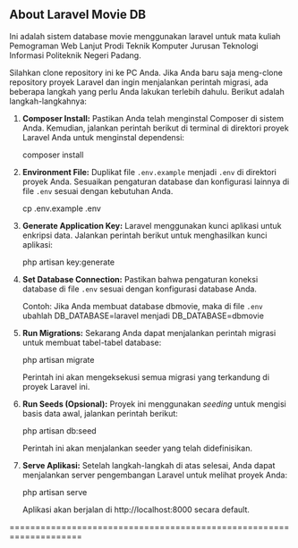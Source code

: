 ## About Laravel Movie DB

Ini adalah sistem database movie menggunakan laravel untuk mata kuliah Pemograman Web Lanjut Prodi Teknik Komputer Jurusan Teknologi Informasi Politeknik Negeri Padang.

Silahkan clone repository ini ke PC Anda.
Jika Anda baru saja meng-clone repository proyek Laravel dan ingin menjalankan perintah migrasi, ada beberapa langkah yang perlu Anda lakukan terlebih dahulu. Berikut adalah langkah-langkahnya:

1. **Composer Install:**
   Pastikan Anda telah menginstal Composer di sistem Anda. Kemudian, jalankan perintah berikut di terminal di direktori proyek Laravel Anda untuk menginstal dependensi:

    composer install

2. **Environment File:**
   Duplikat file `.env.example` menjadi `.env` di direktori proyek Anda. Sesuaikan pengaturan database dan konfigurasi lainnya di file `.env` sesuai dengan kebutuhan Anda.

    cp .env.example .env

3. **Generate Application Key:**
   Laravel menggunakan kunci aplikasi untuk enkripsi data. Jalankan perintah berikut untuk menghasilkan kunci aplikasi:

    php artisan key:generate

4. **Set Database Connection:**
   Pastikan bahwa pengaturan koneksi database di file `.env` sesuai dengan konfigurasi database Anda.

   Contoh: Jika Anda membuat database dbmovie, maka di file `.env` ubahlah DB_DATABASE=laravel menjadi DB_DATABASE=dbmovie 

6. **Run Migrations:**
   Sekarang Anda dapat menjalankan perintah migrasi untuk membuat tabel-tabel database:

    php artisan migrate

    Perintah ini akan mengeksekusi semua migrasi yang terkandung di proyek Laravel ini.

7. **Run Seeds (Opsional):**
   Proyek ini menggunakan _seeding_ untuk mengisi basis data awal, jalankan perintah berikut:

    php artisan db:seed

    Perintah ini akan menjalankan seeder yang telah didefinisikan.

8. **Serve Aplikasi:**
   Setelah langkah-langkah di atas selesai, Anda dapat menjalankan server pengembangan Laravel untuk melihat proyek Anda:

    php artisan serve

    Aplikasi akan berjalan di http://localhost:8000 secara default.

====================================================================
